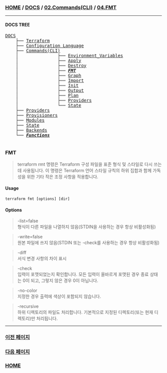 ### [HOME](https://github.com/MZCMSC/Terraform/blob/main/README.md) / [DOCS](https://github.com/MZCMSC/Terraform/blob/main/DOCS/README.md) / [02.Commands(CLI)](<https://github.com/MZCMSC/Terraform/blob/main/DOCS/02_Commands(CLI)/README.md>) / [04.FMT](<https://github.com/MZCMSC/Terraform/blob/main/DOCS/02_Commands(CLI)/04_FMT/README.md>)

---

#### DOCS TREE

<pre>
<a href = "https://github.com/MZCMSC/Terraform/blob/main/DOCS/README.md">DOCS</a>
    ├── <a href = "https://github.com/MZCMSC/Terraform/blob/main/DOCS/00_Terraform/README.md">Terraform</a>
    ├── <a href = "https://github.com/MZCMSC/Terraform/blob/main/DOCS/01_Configuration_Language/README.md">Configuration Language</a>
    ├── <a href = "https://github.com/MZCMSC/Terraform/blob/main/DOCS/02_Commands(CLI)/README.md">Commands(CLI)</a>
    │               ├── <a href = "https://github.com/MZCMSC/Terraform/blob/main/DOCS/02_Commands(CLI)/01_Environment_Variables/README.md">Environment_Variables</a>
    │               ├── <a href = "https://github.com/MZCMSC/Terraform/blob/main/DOCS/02_Commands(CLI)/02_Apply/README.md">Apply</a>
    │               ├── <a href = "https://github.com/MZCMSC/Terraform/blob/main/DOCS/02_Commands(CLI)/03_Destroy/README.md">Destroy</a>
    │               ├── <i><b><a href = "https://github.com/MZCMSC/Terraform/blob/main/DOCS/02_Commands(CLI)/04_FMT/README.md">FMT</a></b></i>
    │               ├── <a href = "https://github.com/MZCMSC/Terraform/blob/main/DOCS/02_Commands(CLI)/05_Graph/README.md">Graph</a>
    │               ├── <a href = "https://github.com/MZCMSC/Terraform/blob/main/DOCS/02_Commands(CLI)/06_Import/README.md">Import</a>
    │               ├── <a href = "https://github.com/MZCMSC/Terraform/blob/main/DOCS/02_Commands(CLI)/07_Init/README.md">Init</a>
    │               ├── <a href = "https://github.com/MZCMSC/Terraform/blob/main/DOCS/02_Commands(CLI)/08_Output/README.md">Output</a>
    │               ├── <a href = "https://github.com/MZCMSC/Terraform/blob/main/DOCS/02_Commands(CLI)/09_Plan/README.md">Plan</a>
    │               ├── <a href = "https://github.com/MZCMSC/Terraform/blob/main/DOCS/02_Commands(CLI)/10_Providers/README.md">Providers</a>
    │               └── <a href = "https://github.com/MZCMSC/Terraform/blob/main/DOCS/02_Commands(CLI)/11_State/README.md">State</a>
    ├── <a href = "https://github.com/MZCMSC/Terraform/blob/main/DOCS/03_Providers/README.md">Providers</a>
    ├── <a href = "https://github.com/MZCMSC/Terraform/blob/main/DOCS/04_Provisioners/README.md">Provisioners</a>
    ├── <a href = "https://github.com/MZCMSC/Terraform/blob/main/DOCS/05_Modules/README.md">Modules</a>
    ├── <a href = "https://github.com/MZCMSC/Terraform/blob/main/DOCS/06_State/README.md">State</a>
    ├── <a href = "https://github.com/MZCMSC/Terraform/blob/main/DOCS/07_Backends/README.md">Backends</a>
    └── <a href = "https://github.com/MZCMSC/Terraform/blob/main/DOCS/08_Functions/README.md"><i><b>Functions</b></i></a>

</pre>

### FMT

> terraform rmt 명령은 Terraform 구성 파일을 표준 형식 및 스타일로 다시 쓰는데 사용됩니다. 이 명령은 Terraform 언어 스타일 규칙의 하위 집합과 함께 가독성을 위한 기타 작은 조정 사항을 적용합니다.

#### Usage

```
terraform fmt [options] [dir]
```

#### Options

> -list=false  
> 형식이 다른 파일을 나열하지 않음(STDIN을 사용하는 경우 항상 비활성화됨)

> -write=false  
> 원본 파일에 쓰지 않음(STDIN 또는 -check를 사용하는 경우 항상 비활성화됨)

> -diff  
> 서식 변경 사항의 차이 표시

> -check  
> 입력이 포맷되었는지 확인합니다. 모든 입력이 올바르게 포맷된 경우 종료 상태는 0이 되고, 그렇지 않은 경우 0이 아닙니다.

> -no-color  
> 지정한 경우 출력에 색상이 포함되지 않습니다.

> -recursive  
> 하위 디렉토리의 파일도 처리합니다. 기본적으로 지정된 디렉토리(또는 현재 디렉토리)만 처리됩니다.

---

### [이전 페이지](<https://github.com/MZCMSC/Terraform/blob/main/DOCS/02_Commands(CLI)/03_Destroy/README.md>)

### [다음 페이지](<https://github.com/MZCMSC/Terraform/blob/main/DOCS/02_Commands(CLI)/05_Graph/README.md>)

### [HOME](https://github.com/MZCMSC/Terraform/blob/main/README.md)
